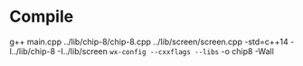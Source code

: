 # Compile
g++ main.cpp ../lib/chip-8/chip-8.cpp ../lib/screen/screen.cpp -std=c++14 -I../lib/chip-8 -I../lib/screen `wx-config --cxxflags --libs` -o chip8 -Wall


